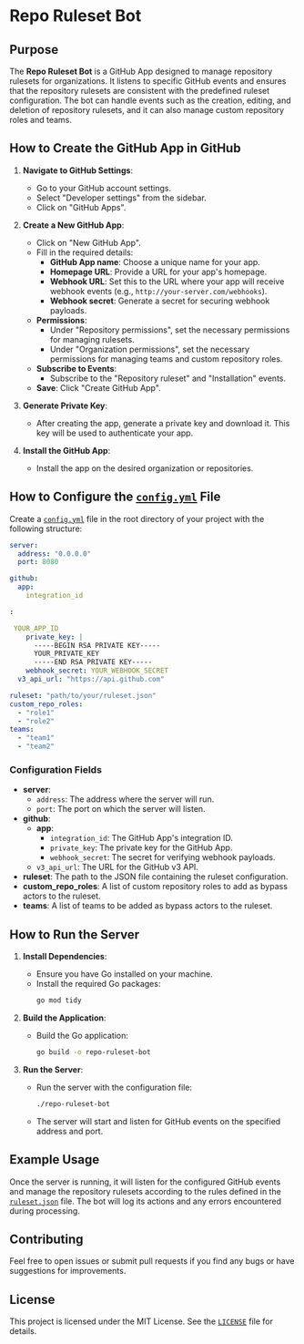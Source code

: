 # Repo Ruleset Bot

## Purpose
The **Repo Ruleset Bot** is a GitHub App designed to manage repository rulesets for organizations. It listens to specific GitHub events and ensures that the repository rulesets are consistent with the predefined ruleset configuration. The bot can handle events such as the creation, editing, and deletion of repository rulesets, and it can also manage custom repository roles and teams.

## How to Create the GitHub App in GitHub

1. **Navigate to GitHub Settings**:
   - Go to your GitHub account settings.
   - Select "Developer settings" from the sidebar.
   - Click on "GitHub Apps".

2. **Create a New GitHub App**:
   - Click on "New GitHub App".
   - Fill in the required details:
     - **GitHub App name**: Choose a unique name for your app.
     - **Homepage URL**: Provide a URL for your app's homepage.
     - **Webhook URL**: Set this to the URL where your app will receive webhook events (e.g., `http://your-server.com/webhooks`).
     - **Webhook secret**: Generate a secret for securing webhook payloads.
   - **Permissions**:
     - Under "Repository permissions", set the necessary permissions for managing rulesets.
     - Under "Organization permissions", set the necessary permissions for managing teams and custom repository roles.
   - **Subscribe to Events**:
     - Subscribe to the "Repository ruleset" and "Installation" events.
   - **Save**: Click "Create GitHub App".

3. **Generate Private Key**:
   - After creating the app, generate a private key and download it. This key will be used to authenticate your app.

4. **Install the GitHub App**:
   - Install the app on the desired organization or repositories.

## How to Configure the [`config.yml`](config.yml) File

Create a [`config.yml`](config.yml) file in the root directory of your project with the following structure:

```yaml
server:
  address: "0.0.0.0"
  port: 8080

github:
  app:
    integration_id

:

 YOUR_APP_ID
    private_key: |
      -----BEGIN RSA PRIVATE KEY-----
      YOUR_PRIVATE_KEY
      -----END RSA PRIVATE KEY-----
    webhook_secret: YOUR_WEBHOOK_SECRET
  v3_api_url: "https://api.github.com"

ruleset: "path/to/your/ruleset.json"
custom_repo_roles:
  - "role1"
  - "role2"
teams:
  - "team1"
  - "team2"
```

### Configuration Fields

- **server**:
  - `address`: The address where the server will run.
  - `port`: The port on which the server will listen.
- **github**:
  - **app**:
    - `integration_id`: The GitHub App's integration ID.
    - `private_key`: The private key for the GitHub App.
    - `webhook_secret`: The secret for verifying webhook payloads.
  - `v3_api_url`: The URL for the GitHub v3 API.
- **ruleset**: The path to the JSON file containing the ruleset configuration.
- **custom_repo_roles**: A list of custom repository roles to add as bypass actors to the ruleset.
- **teams**: A list of teams to be added as bypass actors to the ruleset.

## How to Run the Server

1. **Install Dependencies**:
   - Ensure you have Go installed on your machine.
   - Install the required Go packages:
     ```sh
     go mod tidy
     ```

2. **Build the Application**:
   - Build the Go application:
     ```sh
     go build -o repo-ruleset-bot
     ```

3. **Run the Server**:
   - Run the server with the configuration file:
     ```sh
     ./repo-ruleset-bot
     ```

   - The server will start and listen for GitHub events on the specified address and port.

## Example Usage

Once the server is running, it will listen for the configured GitHub events and manage the repository rulesets according to the rules defined in the [`ruleset.json`](rulesets/TestRuleset.json) file. The bot will log its actions and any errors encountered during processing.

## Contributing

Feel free to open issues or submit pull requests if you find any bugs or have suggestions for improvements.

## License

This project is licensed under the MIT License. See the [`LICENSE`](LICENSE) file for details.